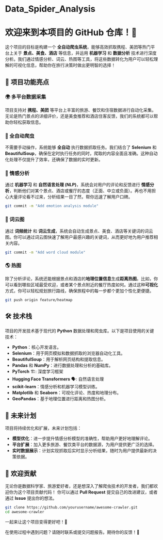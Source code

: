 # Data_Spider_Analysis

# 欢迎来到本项目的 GitHub 仓库！🎉

这个项目的目标是构建一个 **全自动爬虫系统**，能够高效抓取携程、美团等热门平台上关于 **景点、美食、酒店** 等信息，并运用 **机器学习** 和 **数据分析** 技术进行深度分析。我们通过情感分析、词云、热图等工具，将这些数据转化为用户可以轻松理解的可视化信息，帮助你在旅行决策时做出更明智的选择！

## 🚀 项目功能亮点

### 🌍 多平台数据采集
项目支持对 **携程、美团** 等平台上丰富的旅游、餐饮和住宿数据进行自动化采集。无论是热门景点的详细评价，还是美食推荐和酒店住客反馈，我们的系统都可以帮助你轻松获取信息。

### 🤖 全自动爬虫
不需要手动操作，系统能够 **全自动** 执行数据抓取任务。我们结合了 **Selenium** 和 **BeautifulSoup**，确保在定时执行任务的同时，爬取的内容全面且准确。这种自动化处理不仅提升了效率，还确保了数据的实时更新。

### 💬 情感分析
通过 **机器学习** 和 **自然语言处理 (NLP)**，系统会对用户的评论和反馈进行 **情感分析**，判断他们对某个景点、酒店或餐厅的态度（正面、中立或负面）。再也不用担心大量评论看不过来，分析结果一目了然，帮你迅速了解用户口碑。

```bash
git commit -m "Add emotion analysis module"
```

### 🌈 词云图
通过 **词频统计** 和 **词云生成**，系统会自动生成景点、美食、酒店等关键词的词云图。你可以通过词云图快速了解用户最感兴趣的关键词，从而更好地为用户推荐相关内容。

```bash
git commit -m "Add word cloud module"
```

### 🌎 热图
除了分析评论，系统还能根据景点和酒店的**地理位置信息**生成**距离热图**。比如，你可以看到哪些区域最受欢迎，或者某个景点附近的餐厅热度如何。通过这种**可视化**方式，你可以轻松规划旅行路线，确保旅程中的每一步都个更加个性化更便捷。

```bash
git push origin feature/heatmap
```

## 🛠️ 技术栈

项目的开发技术基于现代的 **Python** 数据处理和爬虫库。以下是项目使用的关键技术：

- **Python**：核心开发语言。
- **Selenium**：用于网页模拟和数据抓取的浏览器自动化工具。
- **BeautifulSoup**：用于解析网页结构和提取信息。
- **Pandas** 和 **NumPy**：进行数据处理和分析的基础库。
- **PyTorch** 🏗️: 深度学习框架
- **Hugging Face Transformers** 🗣️: 自然语言处理
- **scikit-learn**：情感分析和机器学习模型训练。
- **Matplotlib** 和 **Seaborn**：可视化评论、热度和地理分布。
- **GeoPandas**：基于地理位置进行距离和热图分析。

## 🎯 未来计划

项目将持续优化和扩展，未来计划包括：

- **模型优化**：进一步提升情感分析模型的准确性，帮助用户更好地理解评论。
- **平台扩展**：加入更多旅游、餐饮类平台的数据源，为用户提供更广泛的选择。
- **实时数据展示**：计划实现抓取后实时显示分析结果，随时为用户提供最新的决策依据。

## 🤝 欢迎贡献

无论你是数据科学家、旅游爱好者，还是想深入了解爬虫技术的开发者，我们都欢迎你为这个项目贡献代码！
你可以通过 **Pull Request** 提交自己的改进建议，或者通过 **Issue** 提出你的想法。

```bash
git clone https://github.com/yourusername/awesome-crawler.git 
cd awesome-crawler
```

一起来让这个项目变得更好吧！🌟

在使用过程中遇到问题？请随时联系或提交问题报告。期待你的反馈！👋

